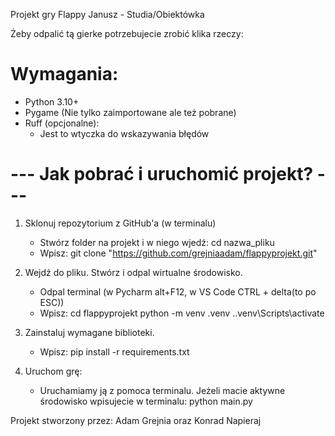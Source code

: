 Projekt gry Flappy Janusz - Studia/Obiektówka

Żeby odpalić tą gierke potrzebujecie zrobić klika rzeczy:

# Wymagania:
* Python 3.10+
* Pygame (Nie tylko zaimportowane ale też pobrane)
* Ruff (opcjonalne):
  - Jest to wtyczka do wskazywania błędów

# --- Jak pobrać i uruchomić projekt? --- #

1. Sklonuj repozytorium z GitHub'a (w terminalu)
   - Stwórz folder na projekt i w niego wjedź: cd nazwa_pliku
   - Wpisz: git clone "https://github.com/grejniaadam/flappyprojekt.git"

2. Wejdź do pliku. Stwórz  i odpal wirtualne środowisko.
   - Odpal terminal (w Pycharm alt+F12, w VS Code CTRL + delta(to po ESC))
   - Wpisz: cd flappyprojekt
            python -m venv .venv
            .\.venv\Scripts\activate

3. Zainstaluj wymagane biblioteki.
   - Wpisz: pip install -r requirements.txt

4. Uruchom grę:
   - Uruchamiamy ją z pomoca terminalu. Jeżeli macie aktywne środowisko 
     wpisujecie w terminalu: python main.py

Projekt stworzony przez: Adam Grejnia oraz Konrad Napieraj
